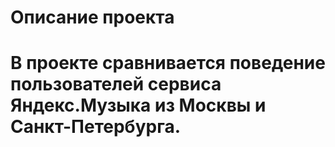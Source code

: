 <h1>Описание проекта<h1>
В проекте сравнивается поведение пользователей сервиса Яндекс.Музыка из Москвы и Санкт-Петербурга.


```python

```
